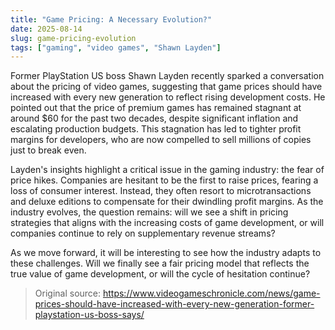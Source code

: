 ```yaml
---
title: "Game Pricing: A Necessary Evolution?"
date: 2025-08-14
slug: game-pricing-evolution
tags: ["gaming", "video games", "Shawn Layden"]
---
```

Former PlayStation US boss Shawn Layden recently sparked a conversation about the pricing of video games, suggesting that game prices should have increased with every new generation to reflect rising development costs. He pointed out that the price of premium games has remained stagnant at around $60 for the past two decades, despite significant inflation and escalating production budgets. This stagnation has led to tighter profit margins for developers, who are now compelled to sell millions of copies just to break even.

Layden's insights highlight a critical issue in the gaming industry: the fear of price hikes. Companies are hesitant to be the first to raise prices, fearing a loss of consumer interest. Instead, they often resort to microtransactions and deluxe editions to compensate for their dwindling profit margins. As the industry evolves, the question remains: will we see a shift in pricing strategies that aligns with the increasing costs of game development, or will companies continue to rely on supplementary revenue streams?

As we move forward, it will be interesting to see how the industry adapts to these challenges. Will we finally see a fair pricing model that reflects the true value of game development, or will the cycle of hesitation continue?
> Original source: https://www.videogameschronicle.com/news/game-prices-should-have-increased-with-every-new-generation-former-playstation-us-boss-says/